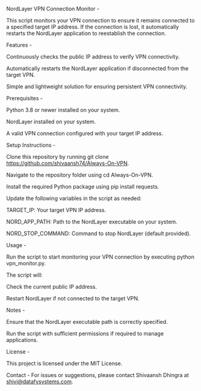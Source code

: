 NordLayer VPN Connection Monitor -

This script monitors your VPN connection to ensure it remains connected to a specified target IP address. If the connection is lost, it automatically restarts the NordLayer application to reestablish the connection.

Features -

Continuously checks the public IP address to verify VPN connectivity.

Automatically restarts the NordLayer application if disconnected from the target VPN.

Simple and lightweight solution for ensuring persistent VPN connectivity.

Prerequisites -

Python 3.8 or newer installed on your system.

NordLayer installed on your system.

A valid VPN connection configured with your target IP address.

Setup Instructions -

Clone this repository by running git clone https://github.com/shivaansh74/Always-On-VPN.

Navigate to the repository folder using cd Always-On-VPN.

Install the required Python package using pip install requests.

Update the following variables in the script as needed:

  TARGET_IP: Your target VPN IP address.

  NORD_APP_PATH: Path to the NordLayer executable on your system.
  
  NORD_STOP_COMMAND: Command to stop NordLayer (default provided).

Usage -

Run the script to start monitoring your VPN connection by executing python vpn_monitor.py.

The script will:

Check the current public IP address.

Restart NordLayer if not connected to the target VPN.

Notes -

Ensure that the NordLayer executable path is correctly specified.

Run the script with sufficient permissions if required to manage applications.

License -

This project is licensed under the MIT License.

Contact -
For issues or suggestions, please contact Shivaansh Dhingra at shivi@datafysystems.com.
